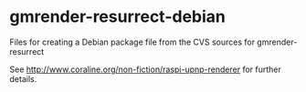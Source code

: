 gmrender-resurrect-debian
=========================

Files for creating a Debian package file from the CVS sources for gmrender-resurrect

See http://www.coraline.org/non-fiction/raspi-upnp-renderer for further details.
